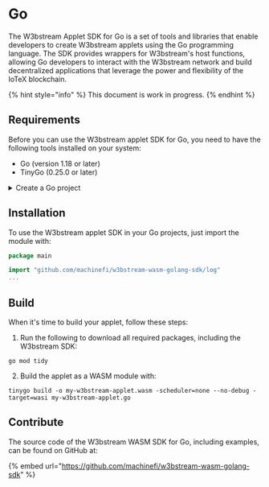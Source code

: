 # Go

The W3bstream Applet SDK for Go is a set of tools and libraries that enable developers to create W3bstream applets using the Go programming language. The SDK provides wrappers for W3bstream's host functions, allowing Go developers to interact with the W3bstream network and build decentralized applications that leverage the power and flexibility of the IoTeX blockchain.

{% hint style="info" %}
This document is work in progress.
{% endhint %}

## Requirements

Before you can use the W3bstream applet SDK for Go, you need to have the following tools installed on your system:

* Go (version 1.18 or later)
* TinyGo (0.25.0 or later)

<details>

<summary>Create a Go project</summary>

1. Install Go using by following the official instructions: [https://go.dev/doc/install](https://go.dev/doc/install)
2. Create a new folder for your project

```
mkdir my-w3bstream-applet 
cd my-w3bstream-applet
```

3. Initialize the project with `go mod`:

```
go mod init my-w3bstream-applet
```

</details>

## Installation

To use the W3bstream applet SDK in your Go projects, just import the module with:

```go
package main

import "github.com/machinefi/w3bstream-wasm-golang-sdk/log"
...
```

## Build

When it's time to build your applet, follow these steps:

1. Run the following to download all required packages, including the W3bstream SDK:

```
go mod tidy
```

2. Build the applet as a WASM module with:

```
tinygo build -o my-w3bstream-applet.wasm -scheduler=none --no-debug -target=wasi my-w3bstream-applet.go
```

## Contribute

The source code of the W3bstream WASM SDK for Go, including examples, can be found on GitHub at:

{% embed url="https://github.com/machinefi/w3bstream-wasm-golang-sdk" %}
